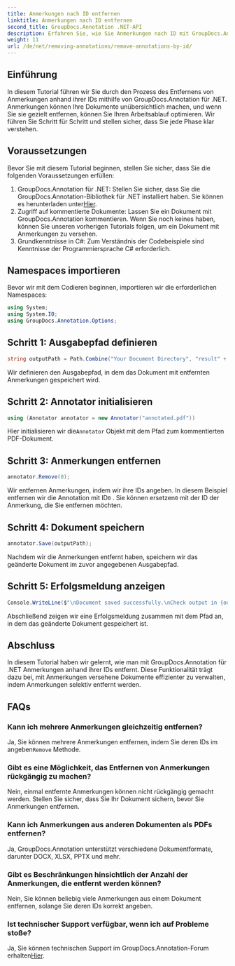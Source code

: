 ```yaml
---
title: Anmerkungen nach ID entfernen
linktitle: Anmerkungen nach ID entfernen
second_title: GroupDocs.Annotation .NET-API
description: Erfahren Sie, wie Sie Anmerkungen nach ID mit GroupDocs.Annotation für .NET entfernen. Optimieren Sie Ihren Dokumenten-Workflow effizient.
weight: 11
url: /de/net/removing-annotations/remove-annotations-by-id/
---
```

## Einführung
In diesem Tutorial führen wir Sie durch den Prozess des Entfernens von Anmerkungen anhand ihrer IDs mithilfe von GroupDocs.Annotation für .NET. Anmerkungen können Ihre Dokumente unübersichtlich machen, und wenn Sie sie gezielt entfernen, können Sie Ihren Arbeitsablauf optimieren. Wir führen Sie Schritt für Schritt und stellen sicher, dass Sie jede Phase klar verstehen.
## Voraussetzungen
Bevor Sie mit diesem Tutorial beginnen, stellen Sie sicher, dass Sie die folgenden Voraussetzungen erfüllen:
1.  GroupDocs.Annotation für .NET: Stellen Sie sicher, dass Sie die GroupDocs.Annotation-Bibliothek für .NET installiert haben. Sie können es herunterladen unter[Hier](https://releases.groupdocs.com/annotation/net/).
2. Zugriff auf kommentierte Dokumente: Lassen Sie ein Dokument mit GroupDocs.Annotation kommentieren. Wenn Sie noch keines haben, können Sie unseren vorherigen Tutorials folgen, um ein Dokument mit Anmerkungen zu versehen.
3. Grundkenntnisse in C#: Zum Verständnis der Codebeispiele sind Kenntnisse der Programmiersprache C# erforderlich.

## Namespaces importieren
Bevor wir mit dem Codieren beginnen, importieren wir die erforderlichen Namespaces:
```csharp
using System;
using System.IO;
using GroupDocs.Annotation.Options;
```

## Schritt 1: Ausgabepfad definieren
```csharp
string outputPath = Path.Combine("Your Document Directory", "result" + Path.GetExtension("input.pdf"));
```
Wir definieren den Ausgabepfad, in dem das Dokument mit entfernten Anmerkungen gespeichert wird.
## Schritt 2: Annotator initialisieren
```csharp
using (Annotator annotator = new Annotator("annotated.pdf"))
```
 Hier initialisieren wir die`Annotator` Objekt mit dem Pfad zum kommentierten PDF-Dokument.
## Schritt 3: Anmerkungen entfernen
```csharp
annotator.Remove(0);
```
 Wir entfernen Anmerkungen, indem wir ihre IDs angeben. In diesem Beispiel entfernen wir die Annotation mit ID`0` . Sie können ersetzen`0` mit der ID der Anmerkung, die Sie entfernen möchten.
## Schritt 4: Dokument speichern
```csharp
annotator.Save(outputPath);
```
Nachdem wir die Anmerkungen entfernt haben, speichern wir das geänderte Dokument im zuvor angegebenen Ausgabepfad.
## Schritt 5: Erfolgsmeldung anzeigen
```csharp
Console.WriteLine($"\nDocument saved successfully.\nCheck output in {outputPath}.");
```
Abschließend zeigen wir eine Erfolgsmeldung zusammen mit dem Pfad an, in dem das geänderte Dokument gespeichert ist.

## Abschluss
In diesem Tutorial haben wir gelernt, wie man mit GroupDocs.Annotation für .NET Anmerkungen anhand ihrer IDs entfernt. Diese Funktionalität trägt dazu bei, mit Anmerkungen versehene Dokumente effizienter zu verwalten, indem Anmerkungen selektiv entfernt werden.
## FAQs
### Kann ich mehrere Anmerkungen gleichzeitig entfernen?
 Ja, Sie können mehrere Anmerkungen entfernen, indem Sie deren IDs im angeben`Remove` Methode.
### Gibt es eine Möglichkeit, das Entfernen von Anmerkungen rückgängig zu machen?
Nein, einmal entfernte Anmerkungen können nicht rückgängig gemacht werden. Stellen Sie sicher, dass Sie Ihr Dokument sichern, bevor Sie Anmerkungen entfernen.
### Kann ich Anmerkungen aus anderen Dokumenten als PDFs entfernen?
Ja, GroupDocs.Annotation unterstützt verschiedene Dokumentformate, darunter DOCX, XLSX, PPTX und mehr.
### Gibt es Beschränkungen hinsichtlich der Anzahl der Anmerkungen, die entfernt werden können?
Nein, Sie können beliebig viele Anmerkungen aus einem Dokument entfernen, solange Sie deren IDs korrekt angeben.
### Ist technischer Support verfügbar, wenn ich auf Probleme stoße?
 Ja, Sie können technischen Support im GroupDocs.Annotation-Forum erhalten[Hier](https://forum.groupdocs.com/c/annotation/10).